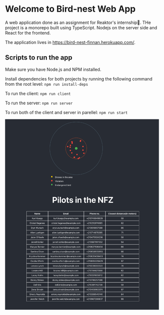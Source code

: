 # Welcome to Bird-nest Web App
A web application done as an assignment for Reaktor's internship🤞. THe project is a monorepo built using TypeScript. Nodejs on the server side and React for the frontend.


The application lives in https://bird-nest-finnan.herokuapp.com/.


## Scripts to run the app

Make sure you have Node.js and NPM installed. 

Install dependencies for both projects by running the following command from the root level: 
`npm run install-deps`

To run the client: 
`npm run client`


To run the server: 
`npm run server`


To run both of the client and server in parellel: 
`npm run start`


![screenshot](/client/public/bird-nest-screenshot.png)

